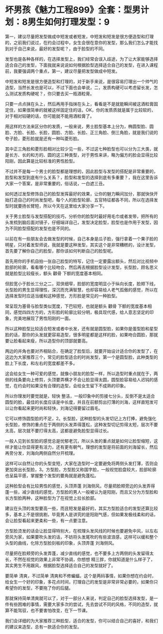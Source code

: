 # 坏男孩《魅力工程899》全套：型男计划：8男生如何打理发型：9

第一，建议尽量把发型做成中短发或者短发，中短发和短发是很方便造型和打理的，之前我们说过，在约会过程中，女生会很在意你的发型，那么我们怎么才能找到对于自己来说，最好的发型呢？，由于脸型的不同。

发型也是各种各样的，在选择发型上，我们经常会误入歧途，为了让大家能够选择适合自己的发型，下面我就来说说如何根据脸型选择适合自己的发型，在进入课程前，我要强调两个重点，第一，建议尽量把发型做成中短发。

中短发和短发是很方便造型和打理的，对于新手来说，是很容易打理出一个帅气的造型，当然长发也是可以，不过下面也会单说，二，发质构硬可以考虑留长发，怎么测试发质构硬呢？，你只要去买一瓶酒粒膏。

只要一点点抹在头上，然后再用手指抹在头上，看看是不是就能瞬间被这酒粒膏固定住，如果很简单的就被这样固定住的话，OK，你的发质质就是属于比较软的，对于相对较硬的话，你可能就不能用酒粒膏了。

用这样的方法来区分你的发质，一般来说，男士脸型基本上分为，椭圆型脸、圆脸、方脸、长脸、长脸，圆脸、方脸、长脸、正三角脸、倒三角脸，就是我们说的夸子脸，菱形脸就是还有一种叫菱形脸。

其中正三角脸和菱形脸相对比较少见一些，不过这七种脸型也可以分为三大类，就是长方、长的和方的、圆的这三种类型，对于男性来讲，略为偏方的脸会显得比较阳刚，因此算是比较标准的男性脸型。

不过并不是每一个男士的脸型都是理想的，因此脸型与发型的搭配是非常重要的，脸型和发型到底有什么关系？，脸型和发型的选择到底有多重要？，我在这里告诉大家一个答案，是非常重要的，俗话说，一白遮三丑。

如何透过发型修饰自己的脸型发挥最好的效果，让你的魅力瞬间加分，那就快快开始打造自己的时尚发型吧，每个人的脸型轮廓、五官特征都各不同，所以在选择发型时就要扬长臂短，所以今天在这里给大家分享一下。

关于男士脸型与发型搭配的技巧，分析你的脸型时最好用毛巾或者发带，把所有的头发梳到脑后面对镜子，仔细端详自己，发型决定脸型，脸型也是作用于发型，因为不同脸型搭配的发型也是不同的。

以前在有一些朋友会去做发型的时候，自己本身是瓜子脸，强行拿着一个果子脸的明星，只对着发型师说，我就是要这种发型，其实这个是非常糟糕的，设计发型，首先要了解你自己的脸型，那你该如何判断自己的脸型呢。

首先用你的手机自拍一张自己脸型的特写，记住一定要露出额头，然后对比视频中脸部的轮廓，看看哪个比较吻合，然后再去根据脸型设计发型，长型脸，顾名思义就是脸型比较瘦长，额头 顴骨 下额的宽度基本相同。

但脸宽小于脸长三分之二，双侠细窄，脸部的宽度明显小于纵向长度，脸颊下线，长型脸的男生显得理性，深沉而充满智慧，也却容易给人老气孤傲的感觉，所以在选择发型时应适当缓和这种感觉，方形脸是常见的一种脸型。

常呈现为塞骨与脸型类似宽度，下巴较短，也就是额头 顴骨 下额的宽度基本相同，感觉四四方方的，方形脸的轮廓比较分明，极具现代感，给人意志坚定的印象，完美地展现了男性阳刚的一面。

所以这种脸型比较适合短发或者中长发，还有就是圆型脸，如果你是蛋型脸和星型脸的话，那你的头发就更容易造型，很多明星都是这样的脸，如果吻合圆脸，那就要让脸看起来瘦，所以造型你的顶部就要高。

两边的并角也要对齐相贴合，在确定了脸型后，就要开始设计适合你的发型了，在这边为大家推荐三个，常见的脸型适合的时尚发型，第一个是圆型脸，此种类型的脸上下长度，和左右的宽度都差不多。

这会给女生一种可爱的感觉，就像小朋友的脸型一样，所以造型时重点就在于，两侧的线条要向上修剪，头顶要弄横才不会让脸显得太圆，圆型脸容易给人迟钝的感觉，在约会时如果没有合理的造型，会给女生留下不成熟的印象。

所以你理发时要觉就是，轻快 整洁，一般印象中的剪接七分头，反倒不是太适合圆型的脸，最佳的长度应该是中长度，并且在前额剪出打薄的刘海，这样直短发可以让你看起来更时尚和轻快，刘海记得要留过眉毛。

它可以修饰圆型脸的不足，2。长型脸，这种脸型的头发切记上方打捧，避免强化长型脸，修饰的重点在于两侧的头发弄得蓬松，这种发型切记剪得太短，层次不要太高，层次就不要打得太高，这都是避免脸型显得过长。

一般人见到长型脸的感觉总是忧郁老沉，所以头发的重点就是如何让脸型缩短，这样才能让你显得更有活力，还有更有朝气，理想的发型是将前面的刘海留长，然后再旁分发，刘海向两侧自然分开梳理。

这样可以自然让你的头型变短，大家在造型时一定要避免将两侧头发打薄，否则会更加突出长型脸，3。方型脸，方型脸又称国字脸，一般视觉脸盘较大，脸部轮廓也呈扁平感，掌握整个发型的要角就是避免蓬松。

这种脸型会有比较男性的感觉，头顶弄蓬 刘海侧风，尽量把脸颊旁边的头发弄得蓬一些，减少直线的感觉，方型脸的男人一般被认为是阳刚，而且又分为方型脸和长方型脸两种，这种脸型为了在视觉上拉长脸部。

建议在头顶的发型要高一些，而且短发是最好的，其实方型脸适合的发型还算比较多，基本上不是很挑剔，毕竟男人是讲究的是阳刚气感，但如果发极线柔和的话，会让脸型看起来更柔和一些，有一点要注意。

方型脸烫发的话会让脸显得特别大，在梳理头发风线的时候也要避免中风，以左右旁风为家，如果要吹头发的话，不妨将头发尾吹的有些波浪感，这样可以缓和整个头型的曲线，化除方型脸刻板的印象，头顶弄蓬 刘海侧风。

尽量把在脸颊旁的头发弄蓬，减少直线的感觉，也不要多上方两侧的头发留得太长，不然在视觉的效果上非常不协调，你想想 精三胖，你就知道是什么样子了，其实男生不用跟风，根据脸型选择适合自己的发型就好了。

要简单 清爽，不过简单 清爽和不修蝙蝠，这个是两码事情，如果你想在约会时，给女生一个好的印象，多花点时间，打理自己的发型是非常非常必要的，如果你只希望你的发型，不要拖了你的后腿。

那就保持简单清爽就可以了，对于一部分人来说，判定自己的脸型选择发型，是一件有些困难的事情，需要大家多次的尝试，先去尝试不同的风格，不同的造型，就算不能驾驭，也不要害怕改变，在下一节课。

我们会详细的为大家推荐三种脸型，适合的发型，你可以结合自己的喜好，和我们的建议来造型，总有一款适合你的发型。